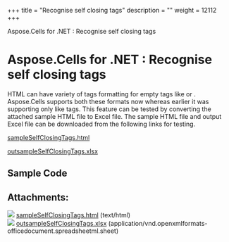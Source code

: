 +++
title = "Recognise self closing tags" 
description = "" 
weight = 12112 
+++

Aspose.Cells for .NET : Recognise self closing tags  

# Aspose.Cells for .NET : Recognise self closing tags


HTML can have variety of tags formatting for empty tags like <td></td> or <td/>. Aspose.Cells supports both these formats now whereas earlier it was supporting only <td></td> like tags. This feature can be tested by converting the attached sample HTML file to Excel file. The sample HTML file and output Excel file can be downloaded from the following links for testing.

[sampleSelfClosingTags.html](https://docs2.aspose.com/cells/net/attachments/73826369/73990155.html)

[outsampleSelfClosingTags.xlsx](https://docs2.aspose.com/cells/net/attachments/73826369/73990156.xlsx)  

## Sample Code

## Attachments:

![](https://docs2.aspose.com/cells/net/images/icons/bullet_blue.gif) [sampleSelfClosingTags.html](https://docs2.aspose.com/cells/net/attachments/73826369/73990155.html) (text/html)  
![](https://docs2.aspose.com/cells/net/images/icons/bullet_blue.gif) [outsampleSelfClosingTags.xlsx](https://docs2.aspose.com/cells/net/attachments/73826369/73990156.xlsx) (application/vnd.openxmlformats-officedocument.spreadsheetml.sheet)  

